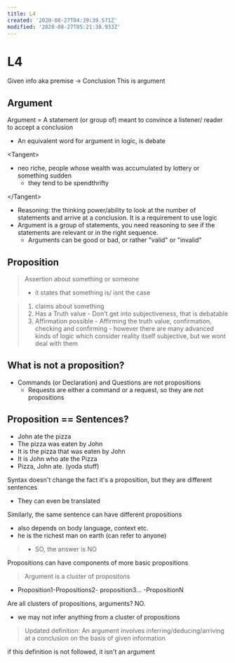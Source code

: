```yaml
---
title: L4
created: '2020-08-27T04:39:39.571Z'
modified: '2020-08-27T05:21:38.933Z'
---
```


# L4
Given info aka premise -> Conclusion
This is argument

## Argument
Argument = A statement (or group of) meant to convince a listener/ reader to accept a conclusion
  - An equivalent word for argument in logic, 
  is debate


<Tangent\>
  - neo riche, people whose wealth was accumulated by lottery or something sudden
    - they tend to be spendthrifty

  </Tangent\>
  - Reasoning: the thinking power/ability to look at the number of statements and arrive at a conclusion. It is a requirement to use logic
  - Argument is a group of statements, you need reasoning to see if the statements are relevant or in the right sequence.
    - Arguments can be good or bad, or rather "valid" or "invalid"

## Proposition
> Assertion about something or someone
  > - it states that something is/ isnt the case

> 1. claims about something
>  2. Has a Truth value
        - Don't get into subjectiveness, that is debatable
> 3. Affirmation possible
    - Affirming the truth value, confirmation, checking and confirming
    - however there are many advanced kinds of logic which consider reality itself subjective, but we wont deal with them

## What is not a proposition? 
- Commands (or Declaration) and Questions are not propositions
  - Requests are either a command or a request, so they are not propositions

## Proposition == Sentences?
- John ate the pizza
- The pizza was eaten by John
- It is the pizza that was eaten by John
- It is John who ate the Pizza
- Pizza, John ate. (yoda stuff)

Syntax doesn't change the fact it's a proposition, but they are different sentences
  - They can even be translated

Similarly, the same sentence can have different propositions
  - also depends on  body language, context etc.
  - he is the richest man on earth (can refer to anyone)


> - SO, the answer is NO


Propositions can have components of more basic propositions

> Argument is a cluster of propositons

- Proposition1-Propositions2- proposition3... -PropositionN

Are all clusters of propositions, arguments?
NO.
 - we may not infer anything from a cluster of propositions

> Updated definition: An argument involves inferring/deducing/arriving at a conclusion on the basis of given information

if this definition is not followed, it isn't an argument
